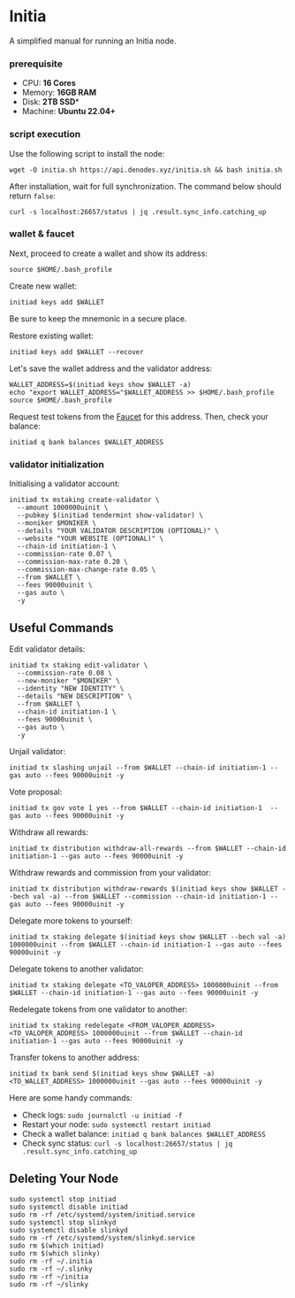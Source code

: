 # Initia
A simplified manual for running an Initia node.

### prerequisite

- CPU: **16 Cores**
- Memory: **16GB RAM**
- Disk: **2TB SSD***
- Machine: **Ubuntu 22.04+**

### script execution

Use the following script to install the node:
```
wget -O initia.sh https://api.denodes.xyz/initia.sh && bash initia.sh
```

After installation, wait for full synchronization. The command below should return `false`:
```
curl -s localhost:26657/status | jq .result.sync_info.catching_up
```
### wallet & faucet

Next, proceed to create a wallet and show its address:
```
source $HOME/.bash_profile
```
Create new wallet:
```
initiad keys add $WALLET
```
Be sure to keep the mnemonic in a secure place.

Restore existing wallet:
```
initiad keys add $WALLET --recover
```

Let's save the wallet address and the validator address:
```
WALLET_ADDRESS=$(initiad keys show $WALLET -a)
echo "export WALLET_ADDRESS="$WALLET_ADDRESS >> $HOME/.bash_profile
source $HOME/.bash_profile
```

Request test tokens from the [Faucet](https://faucet.testnet.initia.xyz/) for this address.
Then, check your balance:
```
initiad q bank balances $WALLET_ADDRESS
```

### validator initialization

Initialising a validator account:
```
initiad tx mstaking create-validator \
  --amount 1000000uinit \
  --pubkey $(initiad tendermint show-validator) \
  --moniker $MONIKER \
  --details "YOUR VALIDATOR DESCRIPTION (OPTIONAL)" \
  --website "YOUR WEBSITE (OPTIONAL)" \
  --chain-id initiation-1 \
  --commission-rate 0.07 \
  --commission-max-rate 0.20 \
  --commission-max-change-rate 0.05 \
  --from $WALLET \
  --fees 90000uinit \
  --gas auto \
  -y
```

## Useful Commands

Edit validator details:
```
initiad tx staking edit-validator \
  --commission-rate 0.08 \
  --new-moniker "$MONIKER" \
  --identity "NEW IDENTITY" \
  --details "NEW DESCRIPTION" \
  --from $WALLET \
  --chain-id initiation-1 \
  --fees 90000uinit \
  --gas auto \
  -y 
```

Unjail validator:
```
initiad tx slashing unjail --from $WALLET --chain-id initiation-1 --gas auto --fees 90000uinit -y
```

Vote proposal:
```
initiad tx gov vote 1 yes --from $WALLET --chain-id initiation-1  --gas auto --fees 90000uinit -y 
```

Withdraw all rewards:
```
initiad tx distribution withdraw-all-rewards --from $WALLET --chain-id initiation-1 --gas auto --fees 90000uinit -y
```

Withdraw rewards and commission from your validator:
```
initiad tx distribution withdraw-rewards $(initiad keys show $WALLET --bech val -a) --from $WALLET --commission --chain-id initiation-1 --gas auto --fees 90000uinit -y 
```

Delegate more tokens to yourself:
```
initiad tx staking delegate $(initiad keys show $WALLET --bech val -a) 1000000uinit --from $WALLET --chain-id initiation-1 --gas auto --fees 90000uinit -y 
```

Delegate tokens to another validator:
```
initiad tx staking delegate <TO_VALOPER_ADDRESS> 1000000uinit --from $WALLET --chain-id initiation-1 --gas auto --fees 90000uinit -y 	
```

Redelegate tokens from one validator to another:
```
initiad tx staking redelegate <FROM_VALOPER_ADDRESS> <TO_VALOPER_ADDRESS> 1000000uinit --from $WALLET --chain-id initiation-1 --gas auto --fees 90000uinit -y 
```

Transfer tokens to another address:
```
initiad tx bank send $(initiad keys show $WALLET -a) <TO_WALLET_ADDRESS> 1000000uinit --gas auto --fees 90000uinit -y 
```

Here are some handy commands:

- Check logs: `sudo journalctl -u initiad -f`
- Restart your node: `sudo systemctl restart initiad`
- Check a wallet balance: `initiad q bank balances $WALLET_ADDRESS`
- Check sync status: `curl -s localhost:26657/status | jq .result.sync_info.catching_up`

## Deleting Your Node

```
sudo systemctl stop initiad
sudo systemctl disable initiad
sudo rm -rf /etc/systemd/system/initiad.service
sudo systemctl stop slinkyd
sudo systemctl disable slinkyd
sudo rm -rf /etc/systemd/system/slinkyd.service
sudo rm $(which initiad)
sudo rm $(which slinky)
sudo rm -rf ~/.initia
sudo rm -rf ~/.slinky
sudo rm -rf ~/initia
sudo rm -rf ~/slinky
```
